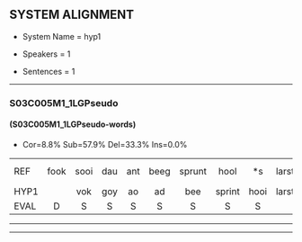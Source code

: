 
## SYSTEM ALIGNMENT

- System Name = hyp1

- Speakers = 1

- Sentences = 1

---

### S03C005M1_1LGPseudo

#### (S03C005M1_1LGPseudo-words)

- Cor=8.8%	Sub=57.9%	Del=33.3%	Ins=0.0%

|  |  |  |  |  |  |  |  |  |  |  |  |  |  |  |  |  |  |  |  |  |  |  |  |  |  |  |  |  |  |  |  |  |  |  |  |  |  |  |  |  |  |  |  |  |  |  |  |  |  |  |  |  |  |  |  |  |  |
|:--- |:---:|:---:|:---:|:---:|:---:|:---:|:---:|:---:|:---:|:---:|:---:|:---:|:---:|:---:|:---:|:---:|:---:|:---:|:---:|:---:|:---:|:---:|:---:|:---:|:---:|:---:|:---:|:---:|:---:|:---:|:---:|:---:|:---:|:---:|:---:|:---:|:---:|:---:|:---:|:---:|:---:|:---:|:---:|:---:|:---:|:---:|:---:|:---:|:---:|:---:|:---:|:---:|:---:|:---:|:---:|:---:|:---:|
| REF | fook | sooi | dau | ant | beeg | sprunt | hool | *s | larst | *s | vout*(fout) | zwoei | fam | rachts | vaap | *s | keng*(ken) | doer | *s | plirt | *s | jien | *s | blard | guul | hoekt | noork | *s | vid | *s | zans | *s | leum | haans | *s | spaai | *s | sjalt | *s | heik | *s | sank | *s | roen | *s | eem | schard | *s | grek | *s | dron | *s | snaaf | *s | stuid | *s | *s |
| HYP1 |  | vok | goy | ao | ad | bee | sprint | hooi | larst |  |  |  |  | faot | fan | hat | vsprie | um | swoord | door | teet | m | lagt | e | hookt | neo | noork |  |  |  | viet | ans | geen | haans |  |  |  |  | spa | schild | ha | sank |  |  | hon | vrek | uhm | schaart | grek |  |  |  |  |  | droom | sla | staat |
| EVAL | D | S | S | S | S | S | S | S |  | D | D | D | D | S | S | S | S | S | S | S | S | S | S | S | S | S |  | D | D | D | S | S | S |  | D | D | D | D | S | S | S |  | D | D | S | S | S | S |  | D | D | D | D | D | S | S | S |
---

---
